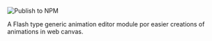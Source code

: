 ![Publish to NPM](https://github.com/shute-technologies/timeline-editor/workflows/Publish%20to%20NPM/badge.svg)

A Flash type generic animation editor module por easier creations of animations in web canvas.
